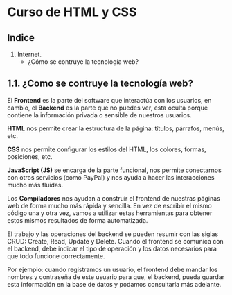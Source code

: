# Curso de HTML y CSS

## Indice
1. Internet.
    - ¿Cómo se contruye la tecnología web?

## 1.1. ¿Como se contruye la tecnología web?
El **Frontend** es la parte del software que interactúa con los usuarios, en cambio, el **Backend** es la parte que no puedes ver, esta oculta porque contiene la información privada o sensible de nuestros usuarios.

**HTML** nos permite crear la estructura de la página: títulos, párrafos, menús, etc. 

**CSS** nos permite configurar los estilos del HTML, los colores, formas, posiciones, etc.

**JavaScript (JS)** se encarga de la parte funcional, nos permite conectarnos con otros servicios (como PayPal) y nos ayuda a hacer las interacciones mucho más fluidas.

Los **Compiladores** nos ayudan a construir el frontend de nuestras páginas web de forma mucho más rápida y sencilla. En vez de escribir el mismo código una y otra vez, vamos a utilizar estas herramientas para obtener estos mismos resultados de forma automatizada.

El trabajo y las operaciones del backend se pueden resumir con las siglas CRUD: Create, Read, Update y Delete. Cuando el frontend se comunica con el backend, debe indicar el tipo de operación y los datos necesarios para que todo funcione correctamente.

Por ejemplo: cuando registramos un usuario, el frontend debe mandar los nombres y contraseña de este usuario para que, el backend, pueda guardar esta información en la base de datos y podamos consultarla más adelante.